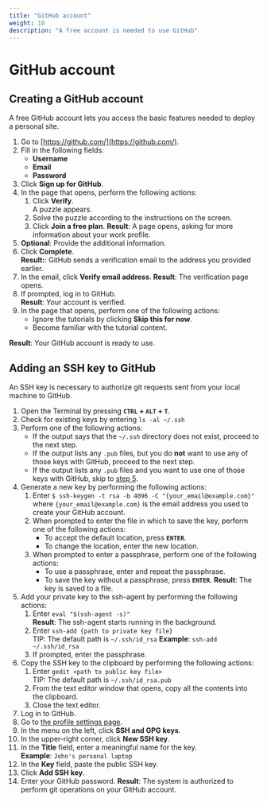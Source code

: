 ```yaml
---
title: "GitHub account"
weight: 10
description: "A free account is needed to use GitHub"
---
```

# GitHub account

## Creating a GitHub account
A free GitHub account lets you access the basic features needed to deploy a personal site.

1. Go to [https://github.com/](https://github.com/).
2. Fill in the following fields:
    - **Username**
    - **Email**
    - **Password**  
3. Click **Sign up for GitHub**.
4. In the page that opens, perform the following actions:
   1. Click **Verify**.  
   A puzzle appears.
   1. Solve the puzzle according to the instructions on the screen.
   2. Click **Join a free plan**.
   **Result**: A page opens, asking for more information about your work profile.
5. **Optional**: Provide the additional information.
6. Click **Complete**.  
**Result:**: GitHub sends a verification email to the address you provided earlier.
1. In the email, click **Verify email address**.
**Result**: The verification page opens.
8. If prompted, log in to GitHub.  
**Result**: Your account is verified.
9. In the page that opens, perform one of the following actions:
   - Ignore the tutorials by clicking **Skip this for now**.
   - Become familiar with the tutorial content.

**Result**: Your GitHub account is ready to use.

## Adding an SSH key to GitHub
An SSH key is necessary to authorize git requests sent from your local machine to GitHub.

1. Open the Terminal by pressing **`CTRL` + `ALT` + `T`**.
2. Check for existing keys by entering `ls -al ~/.ssh`  
3. Perform one of the following actions:
   - If the output says that the `~/.ssh` directory does not exist, proceed to the next step.
   - If the output lists any `.pub` files, but you do **not** want to use any of those keys with GitHub, proceed to the next step.
   - If the output lists any `.pub` files and you want to use one of those keys with GitHub, skip to [step 5](#5).
4. Generate a new key by performing the following actions:
   1. Enter `$ ssh-keygen -t rsa -b 4096 -C "{your_email@example.com}"`  
    where `{your_email@example.com}` is the email address you used to create your GitHub account.  
   2. When prompted to enter the file in which to save the key, perform one of the following actions:
      - To accept the default location, press **`ENTER`**.
      - To change the location, enter the new location.
   3. When prompted to enter a passphrase, perform one of the following actions:
      - To use a passphrase, enter and repeat the passphrase.
      - To save the key without a passphrase, press **`ENTER`**.
      **Result**: The key is saved to a file.
5. <span id="5">Add your private key to the ssh-agent by performing the following actions:</span>
   1. Enter `eval "$(ssh-agent -s)"`  
   **Result**: The ssh-agent starts running in the background.
   1. Enter `ssh-add {path to private key file}`  
   TIP: The default path is `~/.ssh/id_rsa`
   **Example**: `ssh-add ~/.ssh/id_rsa`
   1. If prompted, enter the passphrase.
6. Copy the SSH key to the clipboard by performing the following actions:
   1. Enter `gedit <path to public key file>`  
   TIP: The default path is `~/.ssh/id_rsa.pub`
   1. From the text editor window that opens, copy all the contents into the clipboard.
   2. Close the text editor.
7. Log in to GitHub.
8. Go to [the profile settings page](https://github.com/settings/profile).
9.  In the menu on the left, click **SSH and GPG keys**.
10. In the upper-right corner, click **New SSH key**.
11. In the **Title** field, enter a meaningful name for the key.  
   **Example**: `John's personal laptop`
12. In the **Key** field, paste the public SSH key.
13. Click **Add SSH key**.
14. Enter your GitHub password.
**Result**: The system is authorized to perform git operations on your GitHub account.
